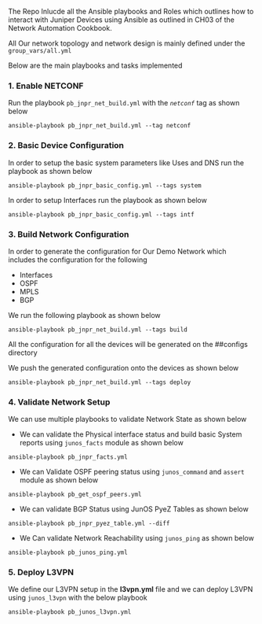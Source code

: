The Repo Inlucde all the Ansible playbooks and Roles which outlines how to interact with Juniper Devices using Ansible as outlined in CH03 of the Network Automation Cookbook.

All Our network topology and network design is mainly defined under the `group_vars/all.yml`


Below are the main playbooks and tasks implemented

### 1. Enable NETCONF 

Run the playbook `pb_jnpr_net_build.yml` with the *`netconf`* tag as shown below

```
ansible-playbook pb_jnpr_net_build.yml --tag netconf
```

### 2. Basic Device Configuration

In order to setup the basic system parameters like Uses and DNS run the playbook as shown below

``` 
ansible-playbook pb_jnpr_basic_config.yml --tags system 
```

In order to setup Interfaces run the playbook as shown below

``` 
ansible-playbook pb_jnpr_basic_config.yml --tags intf 
```


### 3. Build Network Configuration


In order to generate the configuration for Our Demo Network which includes the configuration for the following
- Interfaces
- OSPF
- MPLS
- BGP


We run the following playbook as shown below

``` 
ansible-playbook pb_jnpr_net_build.yml --tags build
```

All the configuration for all the devices will be generated on the ##configs directory

We push the generated configuration onto the devices as shown below

``` 
ansible-playbook pb_jnpr_net_build.yml --tags deploy
```

### 4. Validate Network Setup

We can use multiple playbooks to validate Network State as shown below

- We can validate the Physical interface status and build basic System reports using `junos_facts` module as shown below

```
ansible-playbook pb_jnpr_facts.yml
```

- We can Validate OSPF peering status using `junos_command` and `assert` module as shown below 

```
ansible-playbook pb_get_ospf_peers.yml
```

- We can validate BGP Status using JunOS PyeZ Tables as shown below

```
ansible-playbook pb_jnpr_pyez_table.yml --diff
```

- We Can validate Network Reachability using `junos_ping` as shown below

```
ansible-playbook pb_junos_ping.yml
```

### 5. Deploy L3VPN 

We define our L3VPN setup in the **l3vpn.yml** file and we can deploy L3VPN using `junos_l3vpn` with the below playbook

```
ansible-playbook pb_junos_l3vpn.yml
```